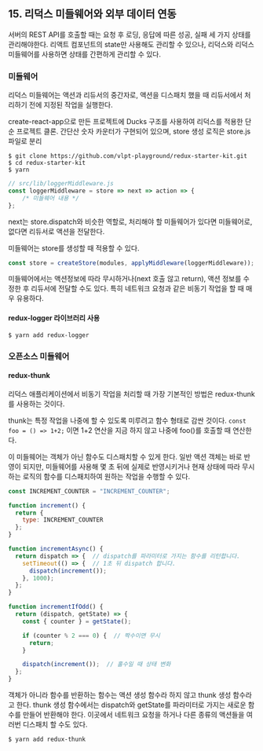 ## 15. 리덕스 미들웨어와 외부 데이터 연동


서버의 REST API를 호출할 때는 요청 후 로딩, 응답에 따른 성공, 실패 세 가지 상태를 관리해야한다. 리액트 컴포넌트의 state만 사용해도 관리할 수 있으나, 리덕스와 리덕스 미들웨어를 사용하면 상태를 간편하게 관리할 수 있다.


### 미들웨어

리덕스 미들웨어는 액션과 리듀서의 중간자로, 액션을 디스패치 했을 때 리듀서에서 처리하기 전에 지정된 작업을 실행한다.

create-react-app으로 만든 프로젝트에 Ducks 구조를 사용하여 리덕스를 적용한 단순 프로젝트 클론. 간단산 숫자 카운터가 구현되어 있으며, store 생성 로직은 store.js 파일로 분리

```shell
$ git clone https://github.com/vlpt-playground/redux-starter-kit.git
$ cd redux-starter-kit
$ yarn
```

```js
// src/lib/loggerMiddleware.js
const loggerMiddleware = store => next => action => {
    /* 미들웨어 내용 */
};
```

next는 store.dispatch와 비슷한 역할로, 처리해야 할 미들웨어가 있다면 미들웨어로, 없다면 리듀서로 액션을 전달한다.

미들웨어는 store를 생성할 때 적용할 수 있다.

```js
const store = createStore(modules, applyMiddleware(loggerMiddleware));
```

미들웨어에서는 액션정보에 따라 무시하거나(next 호출 않고 return), 액션 정보를 수정한 후 리듀서에 전달할 수도 있다. 특히 네트워크 요청과 같은 비동기 작업을 할 때 매우 유용하다.


#### redux-logger 라이브러리 사용

```shell
$ yarn add redux-logger
```


### 오픈소스 미들웨어

#### redux-thunk

리덕스 애플리케이션에서 비동기 작업을 처리할 때 가장 기본적인 방법은 redux-thunk를 사용하는 것이다.

thunk는 특정 작업을 나중에 할 수 있도록 미루려고 함수 형태로 감싼 것이다. `const foo = () => 1+2;` 이면 1+2 연산을 지금 하지 않고 나중에 foo()를 호출할 때 연산한다.

이 미들웨어는 객체가 아닌 함수도 디스패치할 수 있게 한다. 일반 액션 객체는 바로 반영이 되지만, 미들웨어를 사용해 몇 초 뒤에 실제로 반영시키거나 현재 상태에 따라 무시하는 로직의 함수를 디스패치하여 원하는 작업을 수행할 수 있다.

```js
const INCREMENT_COUNTER = "INCREMENT_COUNTER";

function increment() {
  return {
    type: INCREMENT_COUNTER
  };
}

function incrementAsync() {
  return dispatch => {  // dispatch를 파라미터로 가지는 함수를 리턴합니다.
    setTimeout(() => {  // 1초 뒤 dispatch 합니다.
      dispatch(increment());
    }, 1000);
  };
}
```

```js
function incrementIfOdd() {
  return (dispatch, getState) => {
    const { counter } = getState();

    if (counter % 2 === 0) {  // 짝수이면 무시
      return;
    }

    dispatch(increment());  // 홀수일 때 상태 변화
  };
}
```

객체가 아니라 함수를 반환하는 함수는 액션 생성 함수라 하지 않고 thunk 생성 함수라고 한다. thunk 생성 함수에서는 dispatch와 getState를 파라미터로 가지는 새로운 함수를 만들어 반환해야 한다. 이곳에서 네트워크 요청을 하거나 다른 종류의 액션들을 여러번 디스패치 할 수도 있다.

```shell
$ yarn add redux-thunk
```

